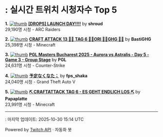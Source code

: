 # : 실시간 트위치 시청자수 Top 5

**1.** [![thumb](https://static-cdn.jtvnw.net/previews-ttv/live_user_shroud-320x180.jpg)](https://twitch.tv/shroud)
**[[DROPS] LAUNCH DAY!!!!](https://twitch.tv/shroud)** by **shroud**<br>29,190명 시청  - ARC Raiders

**2.** [![thumb](https://static-cdn.jtvnw.net/previews-ttv/live_user_bastighg-320x180.jpg)](https://twitch.tv/BastiGHG)
**[CRAFT ATTACK 13 💼🌹 TAG 6 💼🌹ORI 💼🌹GHG 💼🌹](https://twitch.tv/BastiGHG)** by **BastiGHG**<br>25,398명 시청  - Minecraft

**3.** [![thumb](https://static-cdn.jtvnw.net/previews-ttv/live_user_pgl-320x180.jpg)](https://twitch.tv/PGL)
**[PGL Masters Bucharest 2025 - Aurora vs Astralis - Day 5 - Game 3 - Group Stage](https://twitch.tv/PGL)** by **PGL**<br>24,631명 시청  - Counter-Strike

**4.** [![thumb](https://static-cdn.jtvnw.net/previews-ttv/live_user_fps_shaka-320x180.jpg)](https://twitch.tv/fps_shaka)
**[予定なくなた；](https://twitch.tv/fps_shaka)** by **fps_shaka**<br>24,040명 시청  - Grand Theft Auto V

**5.** [![thumb](https://static-cdn.jtvnw.net/previews-ttv/live_user_papaplatte-320x180.jpg)](https://twitch.tv/Papaplatte)
**[⛏️ CRAFTATTACK TAG 6 - ES GEHT ENDLICH LOS ⛏️](https://twitch.tv/Papaplatte)** by **Papaplatte**<br>23,991명 시청  - Minecraft


---
: 마지막 업데이트: 2025-10-30 15:14 UTC

Powered by [Twitch API](https://dev.twitch.tv/docs/api/reference) · 자동화 봇